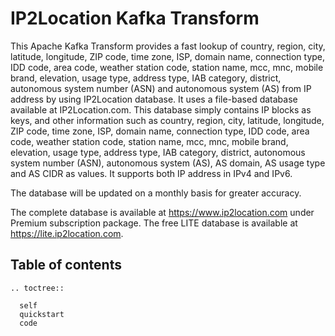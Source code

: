 # IP2Location Kafka Transform

This Apache Kafka Transform provides a fast lookup of country, region, city, latitude, longitude, ZIP code, time zone, ISP, domain name, connection type, IDD code, area code, weather station code, station name, mcc, mnc, mobile brand, elevation, usage type, address type, IAB category, district, autonomous system number (ASN) and autonomous system (AS) from IP address by using IP2Location database. It uses a file-based database available at IP2Location.com. This database simply contains IP blocks as keys, and other information such as country, region, city, latitude, longitude, ZIP code, time zone, ISP, domain name, connection type, IDD code, area code, weather station code, station name, mcc, mnc, mobile brand, elevation, usage type, address type, IAB category, district, autonomous system number (ASN), autonomous system (AS), AS domain, AS usage type and AS CIDR as values. It supports both IP address in IPv4 and IPv6.

The database will be updated on a monthly basis for greater accuracy.

The complete database is available at <https://www.ip2location.com> under Premium subscription package.
The free LITE database is available at <https://lite.ip2location.com>.

## Table of contents
 ```{eval-rst}
 .. toctree::

   self
   quickstart
   code
 ```